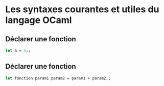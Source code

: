 # Les syntaxes courantes et utiles du langage OCaml

## Déclarer une fonction

```ocaml
let a = 5;;
```

## Déclarer une fonction

```ocaml
let fonction param1 param2 = param1 + param2;;
```